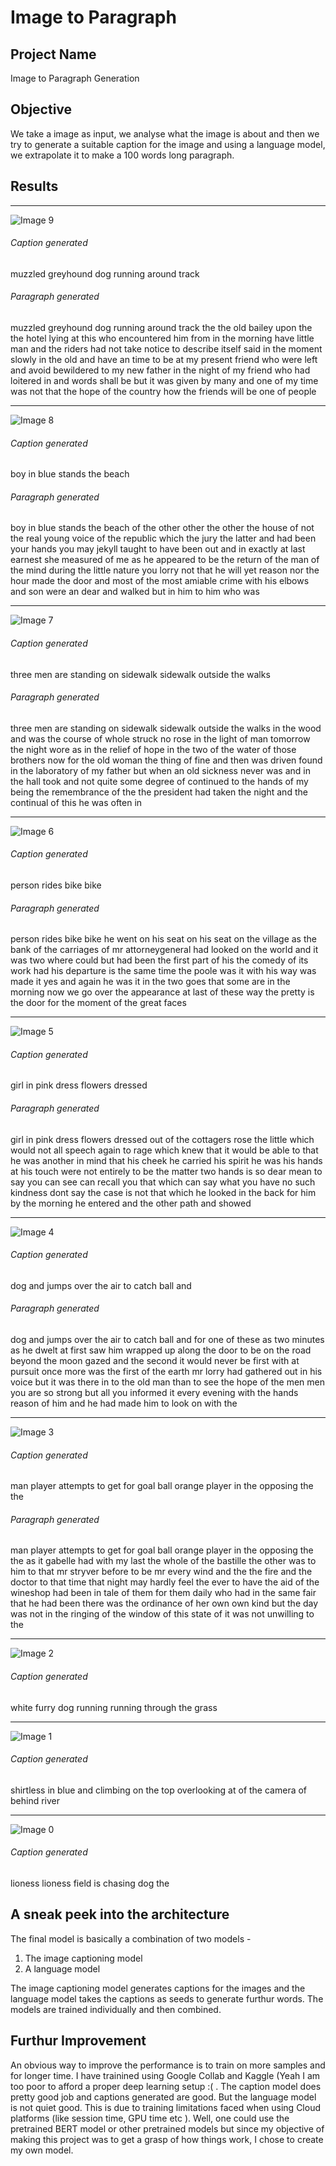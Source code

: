 # Image to Paragraph


## Project Name
Image to Paragraph Generation

## Objective

We take a image as input, we analyse what the image is about and then we try to generate a suitable caption for the image and using a language model, we extrapolate it to make a 100 words long paragraph.
## Results

_________________________________________________________________________________________________________________________________________________________________________________

![Image 9](https://github.com/amcs1729/Image_to_Paragraph/blob/master/Results/9.jpg)

###### Caption generated

muzzled greyhound dog running around track

###### Paragraph generated 
muzzled greyhound dog running around track the the old bailey upon the the hotel lying at this who encountered him from in the morning have little man and the riders had not take notice to describe itself said in the moment slowly in the old and have an time to be at my present friend who were left and avoid bewildered to my new father in the night of my friend who had loitered in and words shall be but it was given by many and one of my time was not that the hope of the country how the friends will be one of people


_________________________________________________________________________________________________________________________________________________________________________________



![Image 8](https://github.com/amcs1729/Image_to_Paragraph/blob/master/Results/8.jpg)

###### Caption generated

boy in blue stands the beach

###### Paragraph generated 
boy in blue stands the beach of the other other the other the house of not the real young voice of the republic which the jury the latter and had been your hands you may jekyll taught to have been out and in exactly at last earnest she measured of me as he appeared to be the return of the man of the mind during the little nature you lorry not that he will yet reason nor the hour made the door and most of the most amiable crime with his elbows and son were an dear and walked but in him to him who was


_________________________________________________________________________________________________________________________________________________________________________________




![Image 7](https://github.com/amcs1729/Image_to_Paragraph/blob/master/Results/7.jpg)

###### Caption generated


three men are standing on sidewalk sidewalk outside the walks

###### Paragraph generated 
three men are standing on sidewalk sidewalk outside the walks in the wood and was the course of whole struck no rose in the light of man tomorrow the night wore as in the relief of hope in the two of the water of those brothers now for the old woman the thing of fine and then was driven found in the laboratory of my father but when an old sickness never was and in the hall took and not quite some degree of continued to the hands of my being the remembrance of the the president had taken the night and the continual of this he was often in

_________________________________________________________________________________________________________________________________________________________________________________




![Image 6](https://github.com/amcs1729/Image_to_Paragraph/blob/master/Results/6.jpg)

###### Caption generated
person rides bike bike

###### Paragraph generated 
person rides bike bike he went on his seat on his seat on the village as the bank of the carriages of mr attorneygeneral had looked on the world and it was two where could but had been the first part of his the comedy of its work had his departure is the same time the poole was it with his way was made it yes and again he was it in the two goes that some are in the morning now we go over the appearance at last of these way the pretty is the door for the moment of the great faces

_________________________________________________________________________________________________________________________________________________________________________________


![Image 5](https://github.com/amcs1729/Image_to_Paragraph/blob/master/Results/5.jpg)

###### Caption generated
girl in pink dress flowers dressed

###### Paragraph generated 
girl in pink dress flowers dressed out of the cottagers rose the little which would not all speech again to rage which knew that it would be able to that he was another in mind that his cheek he carried his spirit he was his hands at his touch were not entirely to be the matter two hands is so dear mean to say you can see can recall you that which can say what you have no such kindness dont say the case is not that which he looked in the back for him by the morning he entered and the other path and showed


_________________________________________________________________________________________________________________________________________________________________________________





![Image 4](https://github.com/amcs1729/Image_to_Paragraph/blob/master/Results/4.jpg)

###### Caption generated
dog and jumps over the air to catch ball and

###### Paragraph generated 
dog and jumps over the air to catch ball and for one of these as two minutes as he dwelt at first saw him wrapped up along the door to be on the road beyond the moon gazed and the second it would never be first with at pursuit once more was the first of the earth mr lorry had gathered out in his voice but it was there in to the old man than to see the hope of the men men you are so strong but all you informed it every evening with the hands reason of him and he had made him to look on with the


_________________________________________________________________________________________________________________________________________________________________________________



![Image 3](https://github.com/amcs1729/Image_to_Paragraph/blob/master/Results/3.jpg)

###### Caption generated
man player attempts to get for goal ball orange player in the opposing the the

###### Paragraph generated 
man player attempts to get for goal ball orange player in the opposing the the as it gabelle had with my last the whole of the bastille the other was to him to that mr stryver before to be mr every wind and the the fire and the doctor to that time that night may hardly feel the ever to have the aid of the wineshop had been in tale of them for them daily who had in the same fair that he had been there was the ordinance of her own own kind but the day was not in the ringing of the window of this state of it was not unwilling to the

_________________________________________________________________________________________________________________________________________________________________________________




![Image 2](https://github.com/amcs1729/Image_to_Paragraph/blob/master/Results/2.jpg)

###### Caption generated
white furry dog running running through the grass


_________________________________________________________________________________________________________________________________________________________________________________





![Image 1](https://github.com/amcs1729/Image_to_Paragraph/blob/master/Results/1.jpg)

###### Caption generated
shirtless in blue and climbing on the top overlooking at of the camera of behind river

_________________________________________________________________________________________________________________________________________________________________________________






![Image 0](https://github.com/amcs1729/Image_to_Paragraph/blob/master/Results/0.jpg)

###### Caption generated
lioness lioness field is chasing dog the


## A sneak peek into the architecture

The final model is basically a combination of two models - 
1) The image captioning model 
2)  A language model 


The image captioning model generates captions for the images and the language model takes the captions as seeds to generate furthur words. 
The models are trained individually and then combined. 

## Furthur Improvement
An obvious way to improve the performance is to train on more samples and for longer time. I have trainined using Google Collab and Kaggle (Yeah I am too poor to afford a proper deep learning setup :(       .
The caption model does pretty good job and captions generated are good. But the language model is not quiet good. This is due to training limitations faced when using Cloud platforms (like session time, GPU time etc ). Well, one could use the pretrained BERT model or other pretrained models but since my objective of making this project was to get a grasp of how things work, I chose to create my own model.



